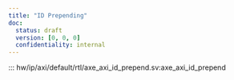 ```yaml
---
title: "ID Prepending"
doc:
  status: draft
  version: [0, 0, 0]
  confidentiality: internal
---
```


::: hw/ip/axi/default/rtl/axe_axi_id_prepend.sv:axe_axi_id_prepend
